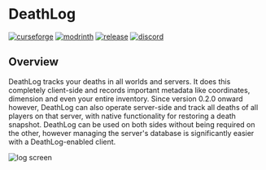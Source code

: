 # DeathLog

[![curseforge](https://img.shields.io/badge/-CurseForge-gray?style=for-the-badge&logo=curseforge&labelColor=orange)](https://www.curseforge.com/minecraft/mc-mods/deathlog)
[![modrinth](https://img.shields.io/badge/-modrinth-gray?style=for-the-badge&labelColor=green&labelWidth=15&logo=appveyor&logoColor=white)](https://modrinth.com/mod/deathlog)
[![release](https://img.shields.io/github/v/release/glisco03/deathlog?logo=github&style=for-the-badge)](https://github.com/glisco03/deathlog/releases)
[![discord](https://img.shields.io/discord/825828008644313089?label=wisp%20forest&logo=discord&logoColor=white&style=for-the-badge)](https://discord.gg/xrwHKktV2d)

## Overview

DeathLog tracks your deaths in all worlds and servers. It does this completely client-side and records important metadata like coordinates, dimension and even your entire inventory. Since version 0.2.0 onward however, DeathLog can also operate server-side and track all deaths of all players on that server, with native functionality for restoring a death snapshot. DeathLog can be used on both sides without being required on the other, however managing the server's database is significantly easier with a DeathLog-enabled client.

![log screen](https://i.imgur.com/cWzoapt.png)

